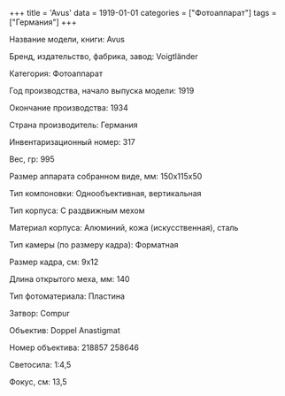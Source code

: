 +++
title = 'Avus'
data = 1919-01-01
categories = ["Фотоаппарат"]
tags = ["Германия"]
+++

Название модели, книги: Avus

Бренд, издательство, фабрика, завод: Voigtländer

Категория: Фотоаппарат

Год производства, начало выпуска модели: 1919

Окончание производства: 1934

Страна производитель: Германия

Инвентаризационный номер: 317

Вес, гр: 995

Размер аппарата  собранном виде, мм: 150х115х50

Тип компоновки: Однообъективная, вертикальная

Тип корпуса: С раздвижным мехом

Материал корпуса: Алюминий, кожа (искусственная), сталь

Тип камеры (по размеру кадра): Форматная

Размер кадра, см: 9х12

Длина открытого меха, мм: 140

Тип фотоматериала: Пластина

Затвор: Compur

Объектив: Doppel Anastigmat

Номер объектива: 218857
258646

Светосила: 1:4,5

Фокус, см: 13,5

